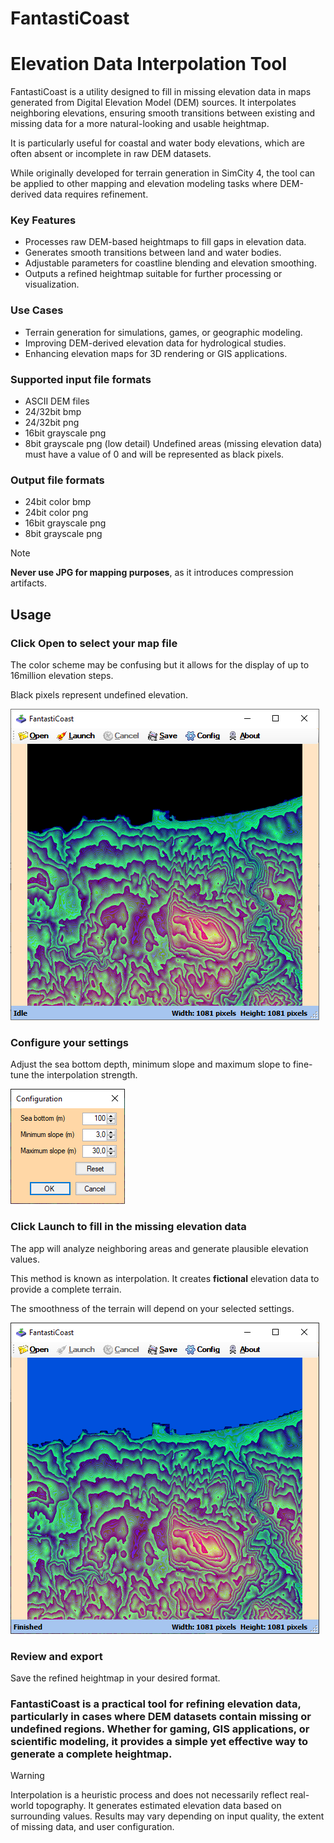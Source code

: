 # FantastiCoast
# Elevation Data Interpolation Tool
FantastiCoast is a utility designed to fill in missing elevation data in maps generated from Digital Elevation Model (DEM) sources. It interpolates neighboring elevations, ensuring smooth transitions between existing and missing data for a more natural-looking and usable heightmap.

It is particularly useful for coastal and water body elevations, which are often absent or incomplete in raw DEM datasets.

While originally developed for terrain generation in SimCity 4, the tool can be applied to other mapping and elevation modeling tasks where DEM-derived data requires refinement.

### Key Features
- Processes raw DEM-based heightmaps to fill gaps in elevation data.
- Generates smooth transitions between land and water bodies.
- Adjustable parameters for coastline blending and elevation smoothing.
- Outputs a refined heightmap suitable for further processing or visualization.

### Use Cases
- Terrain generation for simulations, games, or geographic modeling.
- Improving DEM-derived elevation data for hydrological studies.
- Enhancing elevation maps for 3D rendering or GIS applications.

### Supported input file formats
- ASCII DEM files
- 24/32bit bmp
- 24/32bit png
- 16bit grayscale png
- 8bit grayscale png (low detail)
Undefined areas (missing elevation data) must have a value of 0 and will be represented as black pixels.

### Output file formats
- 24bit color bmp
- 24bit color png
- 16bit grayscale png
- 8bit grayscale png

> [!NOTE]
> **Never use JPG for mapping purposes**, as it introduces compression artifacts.

## Usage
### Click Open to select your map file
The color scheme may be confusing but it allows for the display of up to 16million elevation steps.

Black pixels represent undefined elevation.

![Click Open to select your map file](/Screenshots/open.png)

### Configure your settings
Adjust the sea bottom depth, minimum slope and maximum slope to fine-tune the interpolation strength.

![Click Open to select your map file](/Screenshots/config.png)

### Click Launch to fill in the missing elevation data
The app will analyze neighboring areas and generate plausible elevation values.

This method is known as interpolation. It creates **fictional** elevation data to provide a complete terrain.

The smoothness of the terrain will depend on your selected settings.

![Click Open to select your map file](/Screenshots/launch.png)

### Review and export
Save the refined heightmap in your desired format.

### FantastiCoast is a practical tool for refining elevation data, particularly in cases where DEM datasets contain missing or undefined regions. Whether for gaming, GIS applications, or scientific modeling, it provides a simple yet effective way to generate a complete heightmap.

> [!WARNING]
> Interpolation is a heuristic process and does not necessarily reflect real-world topography. It generates estimated elevation data based on surrounding values. Results may vary depending on input quality, the extent of missing data, and user configuration.

